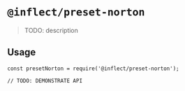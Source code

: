 # `@inflect/preset-norton`

> TODO: description

## Usage

```
const presetNorton = require('@inflect/preset-norton');

// TODO: DEMONSTRATE API
```
